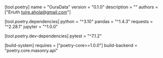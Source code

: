 [tool.poetry]
name = "OuraData"
version = "0.1.0"
description = ""
authors = ["Eriuth <tuire.ahola@gmail.com>"]

[tool.poetry.dependencies]
python = "^3.10"
pandas = "^1.4.3"
requests = "^2.28.1"
jupyter = "^1.0.0"

[tool.poetry.dev-dependencies]
pytest = "^7.1.2"

[build-system]
requires = ["poetry-core>=1.0.0"]
build-backend = "poetry.core.masonry.api"
